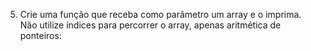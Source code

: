 5. Crie uma função que receba como parâmetro um array e o imprima. Não utilize índices para
   percorrer o array, apenas aritmética de ponteiros:
